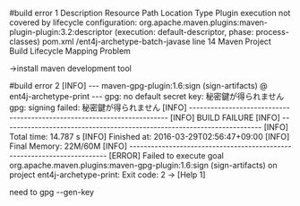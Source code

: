 #build error 1
Description	Resource	Path	Location	Type
Plugin execution not covered by lifecycle configuration: org.apache.maven.plugins:maven-plugin-plugin:3.2:descriptor (execution: default-descriptor, phase: process-classes)	pom.xml	/ent4j-archetype-batch-javase	line 14	Maven Project Build Lifecycle Mapping Problem

->install maven development tool 

#build error 2
[INFO] --- maven-gpg-plugin:1.6:sign (sign-artifacts) @ ent4j-archetype-print ---
gpg: no default secret key: 秘密鍵が得られません
gpg: signing failed: 秘密鍵が得られません
[INFO] ------------------------------------------------------------------------
[INFO] BUILD FAILURE
[INFO] ------------------------------------------------------------------------
[INFO] Total time: 14.787 s
[INFO] Finished at: 2016-03-29T02:56:47+09:00
[INFO] Final Memory: 22M/60M
[INFO] ------------------------------------------------------------------------
[ERROR] Failed to execute goal org.apache.maven.plugins:maven-gpg-plugin:1.6:sign (sign-artifacts) on project ent4j-archetype-print: Exit code: 2 -> [Help 1]

need to gpg --gen-key